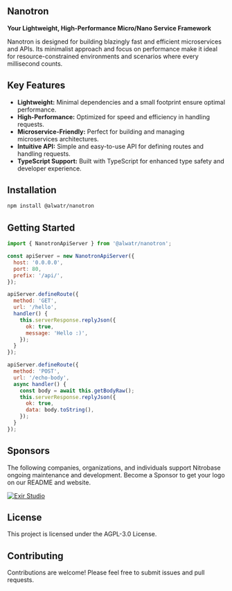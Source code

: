 ## Nanotron

**Your Lightweight, High-Performance Micro/Nano Service Framework**

Nanotron is designed for building blazingly fast and efficient microservices and APIs. Its minimalist approach and focus on performance make it ideal for resource-constrained environments and scenarios where every millisecond counts.

## Key Features

- **Lightweight:** Minimal dependencies and a small footprint ensure optimal performance.
- **High-Performance:** Optimized for speed and efficiency in handling requests.
- **Microservice-Friendly:** Perfect for building and managing microservices architectures.
- **Intuitive API:** Simple and easy-to-use API for defining routes and handling requests.
- **TypeScript Support:** Built with TypeScript for enhanced type safety and developer experience.

## Installation

```bash
npm install @alwatr/nanotron
```

## Getting Started

```js
import { NanotronApiServer } from '@alwatr/nanotron';

const apiServer = new NanotronApiServer({
  host: '0.0.0.0',
  port: 80,
  prefix: '/api/',
});

apiServer.defineRoute({
  method: 'GET',
  url: '/hello',
  handler() {
    this.serverResponse.replyJson({
      ok: true,
      message: 'Hello :)',
    });
  }
});

apiServer.defineRoute({
  method: 'POST',
  url: '/echo-body',
  async handler() {
    const body = await this.getBodyRaw();
    this.serverResponse.replyJson({
      ok: true,
      data: body.toString(),
    });
  }
});
```

## Sponsors

The following companies, organizations, and individuals support Nitrobase ongoing maintenance and development. Become a Sponsor to get your logo on our README and website.

[![Exir Studio](https://avatars.githubusercontent.com/u/181194967?s=200&v=4)](https://exirstudio.com)

## License

This project is licensed under the AGPL-3.0 License.

## Contributing

Contributions are welcome! Please feel free to submit issues and pull requests.
